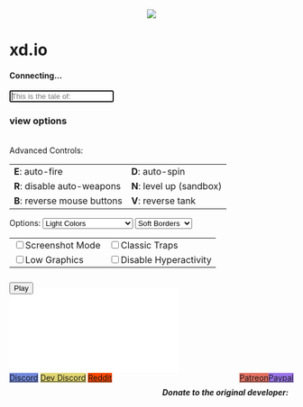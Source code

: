 <!doctype html>
<html lang="en" id="mainBody">
<head>
    <!-- Meta Properties -->
    <meta charset="UTF-8">
    <meta name="viewport" content="width=device-width, initial-scale=1.0, maximum-scale=1.0, minimum-scale=1.0, user-scalable=no">
    <title>xd.io</title>
    <!-- CSS -->
    <link href="https://fonts.googleapis.com/css?family=Ubuntu:400,700" rel="stylesheet"> 
    <link rel="stylesheet" href="css/main.css" />
    <!-- Version Control -
    <script>
        var VERSION = localStorage.getItem('versionHash');
        (function versionControl() {
            let request = new XMLHttpRequest();
            let url = window.location.href + "/api/vhash";
            console.log("Checking version...");
            return new Promise((resolve, reject) => {
                request.open('GET', url);
                request.onload = () => { resolve(request.response); console.log('Version check successful.'); };
                request.onerror = () => { reject(request.statusText); console.log('Version check failed.'); console.log(request.statusText); };
                request.send();
            });
        })().then(function resolveVersion(data) {
            localStorage.setItem('versionHash', data);
            if (VERSION !== data) {
                console.log("Updating!");   
                localStorage.setItem('updated', 'datgudshit');
                location.reload(true);
            }
        });
    </script>
    -->
    <!-- Favicons -->
    <link rel="apple-touch-icon" sizes="57x57" href="/favicons/apple-icon-57x57.png">
    <link rel="apple-touch-icon" sizes="60x60" href="/favicons/apple-icon-60x60.png">
    <link rel="apple-touch-icon" sizes="72x72" href="/favicons/apple-icon-72x72.png">
    <link rel="apple-touch-icon" sizes="76x76" href="/favicons/apple-icon-76x76.png">
    <link rel="apple-touch-icon" sizes="114x114" href="/favicons/apple-icon-114x114.png">
    <link rel="apple-touch-icon" sizes="120x120" href="/favicons/apple-icon-120x120.png">
    <link rel="apple-touch-icon" sizes="144x144" href="/favicons/apple-icon-144x144.png">
    <link rel="apple-touch-icon" sizes="152x152" href="/favicons/apple-icon-152x152.png">
    <link rel="apple-touch-icon" sizes="180x180" href="/favicons/apple-icon-180x180.png">
    <link rel="icon" type="image/png" sizes="192x192"  href="/favicons/android-icon-192x192.png">
    <link rel="icon" type="image/png" sizes="32x32" href="/favicons/favicon-32x32.png">
    <link rel="icon" type="image/png" sizes="96x96" href="/favicons/favicon-96x96.png">
    <link rel="icon" type="image/png" sizes="16x16" href="/favicons/favicon-16x16.png">
    <link rel="manifest" href="/favicons/manifest.json">
    <meta name="msapplication-TileColor" content="#ffffff">
    <meta name="msapplication-TileImage" content="/favicons/ms-icon-144x144.png">
    <meta name="theme-color" content="#ffffff">
</head>
<body oncontextmenu="return false;" id="mainBody">
    <div id="gameAreaWrapper">
        <canvas id="gameCanvas" tabindex="1" id="cvs" tabindex="1"></canvas>
    </div>
    <div id="mainWrapper">
        <div id="startMenuWrapper">
            <div id="startMenu">
                <div id="twitterHolder" class="startMenuHolder" style="height:100%">
                    <a class="twitter-timeline" data-width="350" data-height="295" data-theme="light" data-link-color="#B9E87E" href="https://twitter.com/arras_dev?ref_src=twsrc%5Etfw">Tweets by arras_dev</a> <script async src="https://platform.twitter.com/widgets.js" charset="utf-8"></script>
                </div>
                <div class="startMenuHolder">
                    <div class="sliderHolder">
                        <div class="slider" id="startMenuSlidingContent">
                            <center><img src="/favicons/favicon-96x96.png" /></center>
                            <h1>xd.io</h1>
                            <div id="serverName"><h4 class="nopadding">Connecting...</h4></div>
                            <input type="text" autofocus tabindex="1" spellcheck="false" placeholder="This is the tale of:" id="playerNameInput" maxlength="28" />
                        </div>
                        <div class="slider" id="startMenuSlidingTrigger"><h3 class="nopadding"><span id="viewOptionText">view options</span>&nbsp;&nbsp;<i class="arrow" id="optionArrow" style="transform:rotate(-45deg);-webkit-transform:rotate(-45deg)"></i></h3></div>
                        <div class="slider" id="startMenuSlidingContent"> 
                            <br>
                            <optionsHeader>Advanced Controls:</optionsHeader><br>
                            <table>
                                <tr>
                                    <td><b>E</b>: auto-fire</td>
                                    <td><b>D</b>: auto-spin</td>
                                </tr>
                                <tr>
                                    <td><b>R</b>: disable auto-weapons</td>
                                    <td><b>N</b>: level up (sandbox)</td>
                                </tr>
                                <tr>
                                    <td><b>B</b>: reverse mouse buttons</td>
                                    <td><b>V</b>: reverse tank</td>
                                </tr>
                            </table>
                            <optionsHeader>Options:</optionsHeader>
                            <select id="optColors" tabindex="-1">
                                <option value="normal">Light Colors</option>
                                <option value="dark">Dark Colors</option>
                                <option value="natural">Natural</option>
                                <option value="classic">Classic</option>
                                <option value="forest">Forest (Fan-made)</option>
                                <option value="midnight">Midnight (Fan-made)</option>
                                <option value="pastel">Snow (Fan-made)</option>
                                <option value="ocean">Coral Reef (Fan-made)</option>
                                <option value="badlands">Badlands (Fan-made)</option>
                                <option value="bleach">Bleach (Fan-made)</option>
                            </select>
                            <select id="optBorders" tabindex="-1">
                                <option value="normal">Soft Borders</option>
                                <option value="dark">Dark Borders</option>
                                <option value="neon">Neon Mode</option>
                                <option value="glass">Glass Mode</option>
                            </select>
                            <table>
                                <tr>
                                    <td><div>
                                        <label class="container"><input id="optScreenshotMode" tabindex="-1" class="checkbox" type="checkbox"><span class="checkmark"></span>Screenshot Mode</label>
                                    </div></td>
                                    <td><div>
                                        <label class="container"><input id="optNoPointy" tabindex="-1" class="checkbox" type="checkbox"><span class="checkmark"></span>Classic Traps</label>
                                    </div></td>
                                </tr><tr>
                                    <td><div>
                                        <label class="container"><input id="optFancy" tabindex="-1" class="checkbox" type="checkbox"><span class="checkmark"></span>Low Graphics</label>
                                    </div></td>
                                    <td><div>
                                        <label class="container"><input id="optPredictive" tabindex="-1" class="checkbox" type="checkbox"><span class="checkmark"></span>Disable Hyperactivity</label>
                                    </div></td>
                                </tr><tr>
                                </tr>
                            </table>
                        </div>    
                    </div>
                    <div style="position: relative; bottom: -10px;">
                        <button id="startButton" tabindex="2">Play</button>
                    </div>
                </div>          
                <div class="startMenuHolder" allowtransparency="false">
                    <iframe id="patchNotesIFrame" src="changelog.html" seamless='seamless' frameBorder="0">Patch notes go here!</iframe>
                </div>
                <div id="bottomHolder">
                    <a style="background:#7289DB" href="http://discord.gg/J5h8Hfe">Discord</a>     
                    <a style="background:#E0D571" href="https://discord.gg/k8ZFMUz">Dev Discord</a>
                    <a style="background:#F74501" href="https://www.reddit.com/r/Diep2io/">Reddit</a>
                    <a style="background:#9974E8;float:right" href="https://www.paypal.com/cgi-bin/webscr?cmd=_s-xclick&hosted_button_id=YJ42X4KU6ETPA">Paypal</a>   
                    <a style="background:#E27061;float:right" href="https://www.patreon.com/diep2dev">Patreon</a>
                    <h5 class="nopadding" style="margin:9px;float:right;display:inline">Donate to the original developer:</h5>
                </div>  
            </div>
        </div>
    </div>
    <!-- JS -->
    <script>
    (function() {
        if (window !== window.top || window.location.hostname !== "arras.surge.sh") {
            try {
                window.top.location = "http://http://diep3io.github.io/xd.github.io"
            } catch(e) {
                document.body.addEventListener('click', function() {
                    window.top.location = "http://diep3io.github.io/xd.github.io"
                })
            }
        } else {
            var gameScript = document.createElement('script')
            gameScript.src = "/bundle.js"
            document.body.appendChild(gameScript)
        }
        var clicked = 0
        var trigger = document.getElementById("startMenuSlidingTrigger")
        var optionArrow = document.getElementById("optionArrow")
        var viewOptionText = document.getElementById("viewOptionText")
        var sliders = document.getElementsByClassName("slider")
        trigger.onclick = function() {
            clicked = 1 - clicked
            optionArrow.style.transform = optionArrow.style.webkitTransform = clicked ? 'rotate(45deg)' : 'rotate(-45deg)'
            viewOptionText.innerText = clicked ? 'close options' : 'view options'
            for (var i = 0; i < sliders.length; i++)
                sliders[i].style.top = clicked ? '-225px' : '0'
            sliders[0].style.opacity = 1 - clicked
            sliders[2].style.opacity = clicked
        }
        window.onerror = function(message, source, lineno, colno, error) {
            window.onerror = null
            if (error) error = error.toString()
            console.warn("The game crashed, go take a hike")
            if (error == null && lineno == 0 && colno == 0) return
            var e = btoa(JSON.stringify({
                message: message,
                source: source,
                lineno: lineno,
                colno: colno,
                error: error
            }))
            console.log("Uncaught error, base 64 dump below")
            console.log(e)
            console.log("Uncaught error, base 64 dump above")
            /*var xhr = new XMLHttpRequest();
            xhr.open("POST", "//", true);
            xhr.send(e);*/
        }
    })()
    </script>
</body>
</html>



